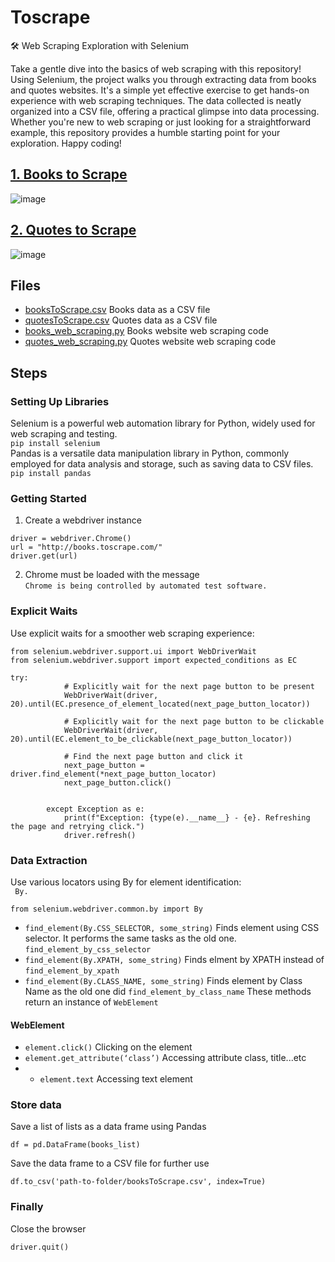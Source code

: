 # Toscrape

🛠️ Web Scraping Exploration with Selenium

Take a gentle dive into the basics of web scraping with this repository! Using Selenium, the project walks you through extracting data from books and quotes websites. 
It's a simple yet effective exercise to get hands-on experience with web scraping techniques. The data collected is neatly organized into a CSV file, offering a practical glimpse into data processing. 
Whether you're new to web scraping or just looking for a straightforward example, this repository provides a humble starting point for your exploration. Happy coding!



## [1. Books to Scrape](http://books.toscrape.com/)
![image](https://github.com/NouraAlgohary/Web-Scraping/assets/103903785/7a5c0b19-e620-4531-8714-6cc1c8b9fe55)

## [2. Quotes to Scrape](https://quotes.toscrape.com/)
![image](https://github.com/NouraAlgohary/Web-Scraping/assets/103903785/d34bbf5d-5799-47ec-8309-2f2f3911e199)

## Files 
- [booksToScrape.csv](https://github.com/NouraAlgohary/Web-Scraping/blob/main/booksToScrape.csv) Books data as a CSV file
- [quotesToScrape.csv](https://github.com/NouraAlgohary/Web-Scraping/blob/main/QuotesToScrape.csv) Quotes data as a CSV file
- [books_web_scraping.py](https://github.com/NouraAlgohary/Web-Scraping/blob/main/books_web_scraping.py) Books website web scraping code
- [quotes_web_scraping.py](https://github.com/NouraAlgohary/Web-Scraping/blob/main/quotes_web_scraping.py) Quotes website web scraping code

## Steps
### Setting Up Libraries
Selenium is a powerful web automation library for Python, widely used for web scraping and testing.</br>
```pip install selenium```</br>
Pandas is a versatile data manipulation library in Python, commonly employed for data analysis and storage, such as saving data to CSV files.</br>
```pip install pandas```

### Getting Started
1. Create a webdriver instance</br>
```
driver = webdriver.Chrome()
url = "http://books.toscrape.com/"
driver.get(url)
```
2. Chrome must be loaded with the message</br>
```Chrome is being controlled by automated test software.```
### Explicit Waits
Use explicit waits for a smoother web scraping experience:</br>
```
from selenium.webdriver.support.ui import WebDriverWait
from selenium.webdriver.support import expected_conditions as EC

try:
            # Explicitly wait for the next page button to be present
            WebDriverWait(driver, 20).until(EC.presence_of_element_located(next_page_button_locator))

            # Explicitly wait for the next page button to be clickable
            WebDriverWait(driver, 20).until(EC.element_to_be_clickable(next_page_button_locator))

            # Find the next page button and click it
            next_page_button = driver.find_element(*next_page_button_locator)
            next_page_button.click()


        except Exception as e:
            print(f"Exception: {type(e).__name__} - {e}. Refreshing the page and retrying click.")
            driver.refresh()
```

### Data Extraction
Use various locators using By for element identification:</br>
``` By.```
```
from selenium.webdriver.common.by import By
```
- ```find_element(By.CSS_SELECTOR, some_string)``` Finds element using CSS selector. It performs the same tasks as the old one. ```find_element_by_css_selector```
- ```find_element(By.XPATH, some_string)``` Finds elment by XPATH instead of ```find_element_by_xpath```
- ```find_element(By.CLASS_NAME, some_string)``` Finds element by Class Name as the old one did ```find_element_by_class_name```
  These methods return an instance of ```WebElement```
  
#### WebElement
- ```element.click()``` Clicking on the element
- ```element.get_attribute(‘class’)``` Accessing attribute class, title...etc
- - ```element.text``` Accessing text element
 
### Store data
Save a list of lists as a data frame using Pandas</br>
```
df = pd.DataFrame(books_list)
```
Save the data frame to a CSV file for further use</br>
```
df.to_csv('path-to-folder/booksToScrape.csv', index=True)
```

### Finally
Close the browser
```
driver.quit()
```
